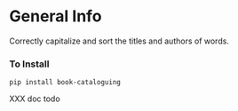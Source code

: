 # General Info

Correctly capitalize and sort the titles and authors of words.

### To Install

```
pip install book-cataloguing
```

XXX doc todo
